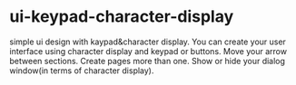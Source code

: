 # ui-keypad-character-display
simple ui design with kaypad&amp;character display. 
You can create your user interface using character display and keypad or buttons. 
Move your arrow between sections. 
Create pages more than one. 
Show or hide your dialog window(in terms of character display).
